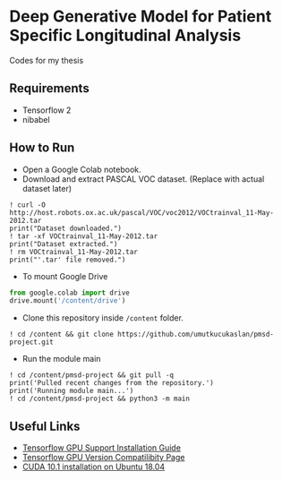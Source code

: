 
# Deep Generative Model for Patient Specific Longitudinal Analysis

Codes for my thesis

## Requirements
* Tensorflow 2
* nibabel

## How to Run
* Open a Google Colab notebook. 
* Download and extract PASCAL VOC dataset. (Replace with actual dataset later)
```
! curl -O http://host.robots.ox.ac.uk/pascal/VOC/voc2012/VOCtrainval_11-May-2012.tar  
print("Dataset downloaded.")
! tar -xf VOCtrainval_11-May-2012.tar
print("Dataset extracted.")
! rm VOCtrainval_11-May-2012.tar
print("'.tar' file removed.")
```
* To mount Google Drive
```python
from google.colab import drive
drive.mount('/content/drive')
```
* Clone this repository inside `/content` folder.
```
! cd /content && git clone https://github.com/umutkucukaslan/pmsd-project.git
```
* Run the module main
```
! cd /content/pmsd-project && git pull -q
print('Pulled recent changes from the repository.')
print('Running module main...')
! cd /content/pmsd-project && python3 -m main
```

## Useful Links
* [Tensorflow GPU Support Installation Guide](https://www.tensorflow.org/install/gpu)
* [Tensorflow GPU Version Compatilibity Page](https://www.tensorflow.org/install/source#linux)
* [CUDA 10.1 installation on Ubuntu 18.04](https://medium.com/@exesse/cuda-10-1-installation-on-ubuntu-18-04-lts-d04f89287130)